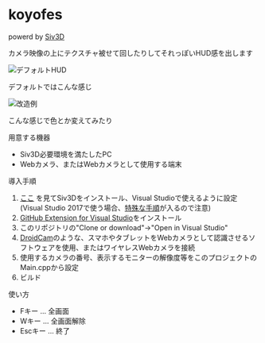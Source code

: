 # koyofes
powerd by [Siv3D](https://play-siv3d.hateblo.jp)

カメラ映像の上にテクスチャ被せて回したりしてそれっぽいHUD感を出します

![デフォルトHUD](https://imgur.com/Fa1q2JO)

デフォルトではこんな感じ

![改造例](https://imgur.com/U4TT42s)

こんな感じで色とか変えてみたり

用意する機器
 * Siv3D必要環境を満たしたPC
 * Webカメラ、またはWebカメラとして使用する端末

導入手順
 1. [ここ](https://github.com/Siv3D/Reference-JP/wiki/ダウンロードとインストール) を見てSiv3Dをインストール、Visual Studioで使えるように設定(Visual Studio 2017で使う場合、[特殊な手順](https://github.com/Siv3D/Reference-JP/wiki/VS2017-での開発)が入るので注意)
 2. [GitHub Extension for Visual Studio](https://visualstudio.github.com)をインストール
 3. このリポジトリの"Clone or download"->"Open in Visual Studio"
 4. [DroidCam](https://www.dev47apps.com)のような、スマホやタブレットをWebカメラとして認識させるソフトウェアを使用、またはワイヤレスWebカメラを接続
 5. 使用するカメラの番号、表示するモニターの解像度等をこのプロジェクトのMain.cppから設定
 6. ビルド
 
使い方
 * Fキー ... 全画面
 * Wキー ... 全画面解除
 * Escキー ... 終了
